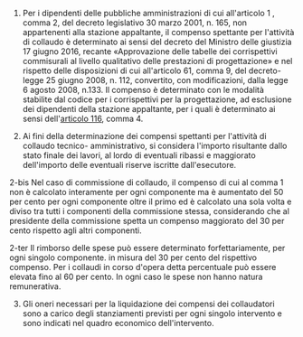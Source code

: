 1. Per i dipendenti delle pubbliche amministrazioni di cui all'articolo 1 , comma 2, del decreto legislativo 30 marzo 2001, n. 165, non appartenenti alla stazione appaltante, il compenso spettante per l'attività di collaudo è determinato ai sensi del decreto del Ministro delle giustizia 17 giugno 2016, recante «Approvazione delle tabelle dei corrispettivi commisurali al livello qualitativo delle prestazioni di progettazione» e nel rispetto delle disposizioni di cui all'articolo 61, comma 9, del decreto-legge 25 giugno 2008, n. 112, convertito, con modificazioni, dalla legge 6 agosto 2008, n.133. Il compenso è determinato con le modalità stabilite dal codice per i corrispettivi per la progettazione, ad esclusione dei dipendenti della stazione appaltante, per i quali è determinato ai sensi dell'[articolo 116](/index.html?article=articolo-116&version=2), comma 4.

2. Ai fini della determinazione dei compensi spettanti per l'attività di collaudo tecnico- amministrativo, si considera l'importo risultante dallo stato finale dei lavori, al lordo di eventuali ribassi e maggiorato dell'importo delle eventuali riserve iscritte dall'esecutore.

2-bis Nel caso di commissione di collaudo, il compenso di cui al comma 1 non è calcolato interamente per ogni componente ma è aumentato del 50 per cento per ogni componente oltre il primo ed è calcolato una sola volta e diviso tra tutti i componenti della commissione stessa, considerando che al presidente della commissione spetta un compenso maggiorato del 30 per cento rispetto agli altri componenti.

2-ter Il rimborso delle spese può essere determinato forfettariamente, per ogni singolo componente. in misura del 30 per cento del rispettivo compenso. Per i collaudi in corso d'opera detta percentuale può essere elevata fino al 60 per cento. In ogni caso le spese non hanno natura remunerativa.

3. Gli oneri necessari per la liquidazione dei compensi dei collaudatori sono a carico degli stanziamenti previsti per ogni singolo intervento e sono indicati nel quadro economico dell'intervento.
